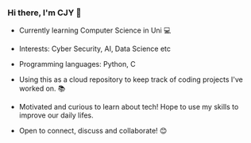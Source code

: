 ### Hi there, I'm CJY 👋

- Currently learning Computer Science in Uni :computer:
- Interests: Cyber Security, AI, Data Science etc
- Programming languages: Python, C

- Using this as a cloud repository to keep track of coding projects I've worked on. :books:
- Motivated and curious to learn about tech! Hope to use my skills to improve our daily lifes.
- Open to connect, discuss and collaborate! :blush:
